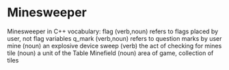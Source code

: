 # Minesweeper
Minesweeper in C++
vocabulary:
flag         (verb,noun) refers to flags placed by user, not flag variables
q_mark       (verb,noun) refers to question marks by user
mine         (noun) an explosive device
sweep        (verb) the act of checking for mines
tile         (noun) a unit of the Table
Minefield    (noun) area of game, collection of tiles
